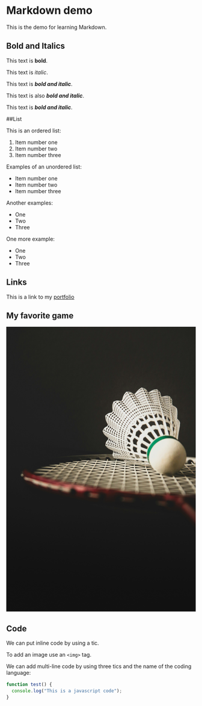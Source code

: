 # Markdown demo

This is the demo for learning Markdown.

## Bold and Italics

This text is **bold**.

This text is _italic_.

This text is **_bold and italic_**.

This text is also **_bold and italic_**.

This text is **_bold and italic_**.

##List

This is an ordered list:

1. Item number one
2. Item number two
3. Item number three

Examples of an unordered list:

- Item number one
- Item number two
- Item number three

Another examples:

- One
- Two
- Three

One more example:

- One
- Two
- Three

## Links

This is a link to my [portfolio](https://vee339.github.io/veerpal.github.io)

## My favorite game

![Whoa my favorite game is badminton](badminton.jpg)

## Code

We can put inline code by using a tic.

To add an image use an `<img>` tag.

We can add multi-line code by using three tics and the name of the coding language:

```javascript
function test() {
  console.log("This is a javascript code");
}
```
